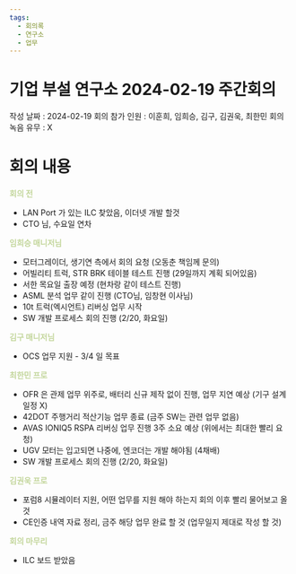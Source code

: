 ```yaml
---
tags:
  - 회의록
  - 연구소
  - 업무
---
```

# 기업 부설 연구소 2024-02-19 주간회의
작성 날짜 : 2024-02-19
회의 참가 인원 : 이훈희, 임희승, 김구, 김권욱, 최한민
회의 녹음 유무 : X

# 회의 내용
**<font color="#c3d69b">회의 전</font>**
- LAN Port 가 있는 ILC 찾았음, 이더넷 개발 할것
- CTO 님, 수요일 연차 

**<font color="#c3d69b">임희승 매니저님</font>**
- 모터그레이더, 생기연 측에서 회의 요청 (오동춘 책임께 문의)
- 어빌리티 트럭, STR BRK 테이블 테스트 진행 (29일까지 계획 되어있음)
- 서한 목요일 출장 예정 (현차랑 같이 테스트 진행)
- ASML 분석 업무 같이 진행 (CTO님, 임창현 이사님)
- 10t 트럭(엑시언트) 리버싱 업무 시작 
- SW 개발 프로세스 회의 진행 (2/20, 화요일)

**<font color="#c3d69b">김구 매니저님</font>**
- OCS 업무 지원 - 3/4 일 목표

**<font color="#c3d69b">최한민 프로</font>**
- OFR 은 관제 업무 위주로, 배터리 신규 제작 없이 진행, 업무 지연 예상 (기구 설계 일정 X)
- 42DOT 주행거리 적산기능 업무 종료 (금주 SW는 관련 업무 없음)
- AVAS IONIQ5 RSPA 리버싱 업무 진행 3주 소요 예상 (위에서는 최대한 빨리 요청)
- UGV 모터는 입고되면 나중에, 엔코더는 개발 해야됨 (4채배)
- SW 개발 프로세스 회의 진행 (2/20, 화요일)

**<font color="#c3d69b">김권욱 프로</font>**
- 포럼8 시뮬레이터 지원, 어떤 업무를 지원 해야 하는지 회의 이후 빨리 물어보고 올 것
- CE인증 내역 자료 정리, 금주 해당 업무 완료 할 것 (업무일지 제대로 작성 할 것)

**<font color="#c3d69b">회의 마무리</font>**
- ILC 보드 받았음


